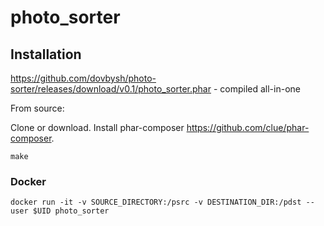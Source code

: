 # photo_sorter
## Installation
https://github.com/dovbysh/photo-sorter/releases/download/v0.1/photo_sorter.phar - compiled all-in-one

From source:

Clone or download. Install phar-composer https://github.com/clue/phar-composer.
```
make
```

### Docker
```
docker run -it -v SOURCE_DIRECTORY:/psrc -v DESTINATION_DIR:/pdst --user $UID photo_sorter
```
